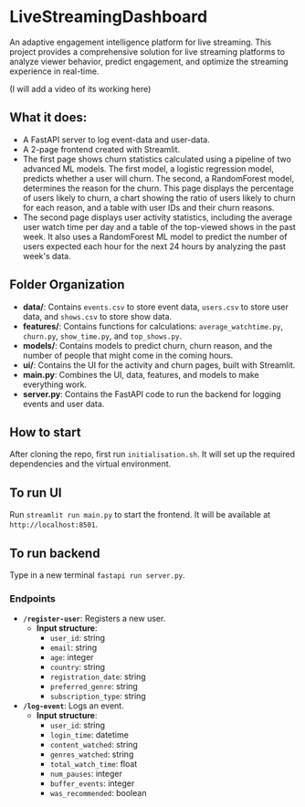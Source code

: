 # LiveStreamingDashboard

An adaptive engagement intelligence platform for live streaming. This project provides a comprehensive solution for live streaming platforms to analyze viewer behavior, predict engagement, and optimize the streaming experience in real-time.

(I will add a video of its working here)

## What it does:
- A FastAPI server to log event-data and user-data.
- A 2-page frontend created with Streamlit.
- The first page shows churn statistics calculated using a pipeline of two advanced ML models. The first model, a logistic regression model, predicts whether a user will churn. The second, a RandomForest model, determines the reason for the churn. This page displays the percentage of users likely to churn, a chart showing the ratio of users likely to churn for each reason, and a table with user IDs and their churn reasons.
- The second page displays user activity statistics, including the average user watch time per day and a table of the top-viewed shows in the past week. It also uses a RandomForest ML model to predict the number of users expected each hour for the next 24 hours by analyzing the past week's data.

## Folder Organization
- **data/**: Contains `events.csv` to store event data, `users.csv` to store user data, and `shows.csv` to store show data.
- **features/**: Contains functions for calculations: `average_watchtime.py`, `churn.py`, `show_time.py`, and `top_shows.py`.
- **models/**: Contains models to predict churn, churn reason, and the number of people that might come in the coming hours.
- **ui/**: Contains the UI for the activity and churn pages, built with Streamlit.
- **main.py**: Combines the UI, data, features, and models to make everything work.
- **server.py**: Contains the FastAPI code to run the backend for logging events and user data.

## How to start
After cloning the repo, first run `initialisation.sh`. It will set up the required dependencies and the virtual environment.

## To run UI
Run `streamlit run main.py` to start the frontend. It will be available at `http://localhost:8501`.

## To run backend
Type in a new terminal `fastapi run server.py`.

### Endpoints
- **`/register-user`**: Registers a new user.
  - **Input structure**:
    - `user_id`: string
    - `email`: string
    - `age`: integer
    - `country`: string
    - `registration_date`: string
    - `preferred_genre`: string
    - `subscription_type`: string
- **`/log-event`**: Logs an event.
  - **Input structure**:
    - `user_id`: string
    - `login_time`: datetime
    - `content_watched`: string
    - `genres_watched`: string
    - `total_watch_time`: float
    - `num_pauses`: integer
    - `buffer_events`: integer
    - `was_recommended`: boolean